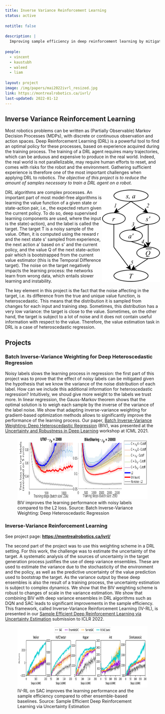 ```yaml
---
title: Inverse Variance Reinforcement Learning
status: active

notitle: false

description: |
  Improving sample efficiency in deep reinforcement learning by mitigating the impacts of heteroscedastic noise in the bootstraped target using uncertainty estimation.  

people:
  - vincent
  - kaustubh
  - waleed
  - liam

layout: project
image: /img/papers/mai2022ivrl_resized.jpg
link: https://montrealrobotics.ca/ivrl/
last-updated: 2022-01-12
---
```


## Inverse Variance Reinforcement Learning

Most robotics problems can be written as (Partially Observable) Markov Decision Processes (MDPs), with discrete or continuous observation and action spaces. Deep Reinforcement Learning (DRL) is a powerful tool to find an optimal policy for these processes, based on experience acquired during the training process. The training of a DRL agent requires many trajectories, which can be arduous and expensive to produce in the real world. Indeed, the real world is not parallelizable, may require human efforts to reset, and comes with risks for the robot and the environment. Gathering sufficient experience is therefore one of the most important challenges when applying DRL to robotics. *The objective of this project is to reduce the amount of samples necessary to train a DRL agent on a robot.*

<img title="The noisy target generation process" alt="A diagram representing the generation process of the noisy target." src="/img/papers/mai2022ivrl.png" height="300px" align="right">

DRL algorithms are complex processes. An important part of most model-free algorithms is learning the value function of a given state or state-action pair, i.e., the expected return given the current policy. To do so, deep supervised learning components are used, where the input is the state(-action), and the label is called the target. The target T is a noisy sample of the value. Often, it is computed using the reward r and the next state s' sampled from experience, the next action a' based on s' and the current policy, and the value Q of the next state-action pair which is bootstrapped from the current value estimator (this is the Temporal Difference target). The noise on the target negatively impacts the learning process: the networks learn from wrong data, which entails slower learning and instability.

The key element in this project is the fact that the noise affecting in the target, i.e. its difference from the true and unique value function, is heteroscedastic. This means that the distribution it is sampled from changes for each input and training step. Sometimes, this distribution has a very low variance: the target is close to the value. Sometimes, on the other hand, the target is subject to a lot of noise and it does not contain useful information with respect to the value. Therefore, the value estimation task in DRL is a case of heteroscedastic regression.

## Projects

### Batch Inverse-Variance Weighting for Deep Heteroscedastic Regression

Noisy labels slows the learning process in regression: the first part of this project was to prove that the effect of noisy labels can be mitigated given the hypothesis that we know the variance of the noise distribution of each label. How can we include this additional information for heteroscedastic regression? Intuitively, we shoud give more weight to the labels we trust more. In linear regression, the Gauss-Markov theorem shows that the optimal solution is to weigh each sample by the inverse of the variance of the label noise. We show that adapting inverse-variance weighting for gradient-based optimization methods allows to significantly improve the performance of the learning process. Our paper, [Batch Inverse-Variance Weighting: Deep Heteroscedastic Regression](https://arxiv.org/abs/2107.04497) (BIV), was presented at the [Uncertainty and Robustness in Deep Learning](https://sites.google.com/view/udlworkshop2021/home?authuser=0) workshop at ICML 2021. 

<figure>
  <img title="BIV results." alt="A plot showing learning curves, where BIV is doing better than L2 and some baselines." src="/img/papers/mai2021biv.png" height="200px">
  <figcaption>BIV improves the learning performance with noisy labels compared to the L2 loss. Source: Batch Inverse-Variance Weighting: Deep Heteroscedastic Regression</figcaption>
</figure> 

### Inverse-Variance Reinforcement Learning

See project page: <b><a href="https://montrealrobotics.ca/ivrl/" target="_blank" rel="noopener noreferrer">https://montrealrobotics.ca/ivrl/</a></b>

The second part of the project was to use this weighting scheme in a DRL setting. For this work, the challenge was to estimate the uncertainty of the target. A systematic analysis of the sources of uncertainty in the target generation process justifies the use of deep variance ensembles. These are used to estimate the variance due to the stochasticity of the environment and the policy, as well as the predictive uncertainty of the value prediction used to bootstrap the target. As the variance output by these deep ensembles is also the result of a training process, the uncertainty estimation is subject to complex dynamics. We show that the BIV weighting scheme is robust to changes of scale in the variance estimation. We show that combining BIV with deep variance ensembles in DRL algorithms such as DQN and SAC leads to significant improvements in the sample efficiency. This framework, called Inverse-Variance Reinforcement Learning (IV-RL), is presented in our [Sample Efficient Deep Reinforcement Learning via Uncertainty Estimation](https://openreview.net/forum?id=vrW3tvDfOJQ) submission to ICLR 2022.


<figure>
  <img title="IV-SAC results" alt="A plot showing learning curves, where IV-SAC is doing better than DQN and other ensemble baselines." src="/img/papers/mai2022ivrlres.png" height="200px">
  <figcaption>IV-RL on SAC improves the learning performance and the sample efficiency compared to other ensemble-based baselines. Source: Sample Efficient Deep Reinforcement Learning via Uncertainty Estimation</figcaption>
</figure> 

